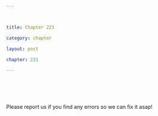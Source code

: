 ```yaml
---



title: Chapter 221

category: chapter

layout: post

chapter: 221

---
```




<br><br><br><br>
Please report us if you find any errors so we can fix it asap!